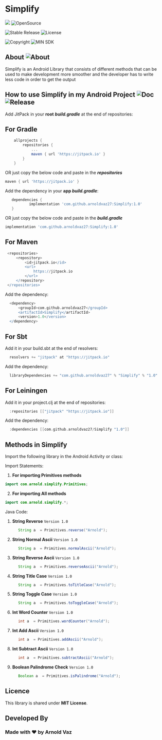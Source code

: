 # Simplify

[![](https://jitpack.io/v/arnoldvaz27/Simplify.svg)](https://jitpack.io/#arnoldvaz27/Simplify)
![OpenSource](https://img.shields.io/badge/Open%20Source-All%20pull%20requests%20will%20be%20verified%20and%20accepted-brightgreen)

![Stable Release](https://img.shields.io/badge/status-stable%20release-red)
![License](https://img.shields.io/badge/License-MIT-purple)

![Copyright](https://img.shields.io/badge/Copyright%202021-Arnold%20Alwyn%20Vaz-blue)
![MIN SDK](https://img.shields.io/badge/Andriod%20SDK-API%2021-yellow)

## About ![About](https://img.shields.io/badge/Simplify-About-orange)
Simplify is an Android Library that consists of different methods that can be used to make development more smoother and the developer has to write less code in order to get the output

## How to use Simplify in my Android Project ![Doc](https://img.shields.io/badge/Documentation-Only%20For%20Latest%20Release%20Version-red) ![Release](https://img.shields.io/badge/Stable%20Release-Version%201.0-violet)
Add JitPack in your **root** ***build.gradle*** at the end of repositories:

 ## For Gradle

```gradle
	allprojects {
		repositories {
			...
			maven { url 'https://jitpack.io' }
		}
	}
 ```
 OR just copy the below code and paste in the ***repositories***
 ```gradle
maven { url 'https://jitpack.io' }
```

  Add the dependency in your **app *build.gradle***:
 
 ```gradle
 	dependencies {
	        implementation 'com.github.arnoldvaz27:Simplify:1.0'
	}
 ```
  OR just copy the below code and paste in the ***build.gradle***
```gradle
implementation 'com.github.arnoldvaz27:Simplify:1.0'
```
 
 
 ## For Maven
   ```gradle
 	<repositories>
		<repository>
		    <id>jitpack.io</id>
		    <url>
		    	https://jitpack.io
		    </url>
		</repository>
	</repositories>
   ```
   
 Add the dependency:
  ```gradle
	<dependency>
	    <groupId>com.github.arnoldvaz27</groupId>
	    <artifactId>Simplify</artifactId>
	    <version>1.0</version>
	</dependency>
 ```
 
 ## For Sbt
 Add it in your build.sbt at the end of resolvers:
   ```gradle
 	 resolvers += "jitpack" at "https://jitpack.io"
   ```
    
 Add the dependency:
  ```gradle
	libraryDependencies += "com.github.arnoldvaz27" % "Simplify" % "1.0"
 ```
 ## For Leiningen
 Add it in your project.clj at the end of repositories:
   ```gradle
 	 :repositories [["jitpack" "https://jitpack.io"]]
   ```
   
 Add the dependency:
  ```gradle
	:dependencies [[com.github.arnoldvaz27/Simplify "1.0"]]
 ```
 
 
 ## Methods in Simplify
 Import the following library in the Android Activity or class:
 
 Import Statements:
 1) **For importing Primitives methods**
```Java
import com.arnold.simplify.Primitives;
```

2) **For importing All methods**
```Java
import com.arnold.simplify.*;
```

Java Code:
1) **String Reverse** ```Version 1.0```
  ```Java
        String a  = Primitives.reverse("Arnold");
 ```
 
2) **String Normal Ascii**  ```Version 1.0```
  ```Java
        String a  = Primitives.normalAscii("Arnold");
 ```
 
3) **String Reverse Ascii** ```Version 1.0```
  ```Java
        String a  = Primitives.reverseAscii("Arnold");
 ```
 
4) **String Title Case** ```Version 1.0```
  ```Java
        String a  = Primitives.toTitleCase("Arnold");
 ```
 
5) **String Toggle Case** ```Version 1.0```
  ```Java
        String a  = Primitives.toToggleCase("Arnold");
 ```
 
6) **Int Word Counter** ```Version 1.0```
  ```Java
        int a  = Primitives.wordCounter("Arnold");
 ```
 
7) **Int Add Ascii** ```Version 1.0```
  ```Java
        int a  = Primitives.addAscii("Arnold");
 ```
 
8) **Int Subtract Ascii** ```Version 1.0```
  ```Java
        int a  = Primitives.subtractAscii("Arnold");
 ```
 
9) **Boolean Palindrome Check** ```Version 1.0```
  ```Java
        Boolean a  = Primitives.isPalindrome("Arnold");
 ```
 
 ## Licence
This library is shared under **MIT License**.

 ## Developed By

 ### Made with ♥ by Arnold Vaz
 
 
